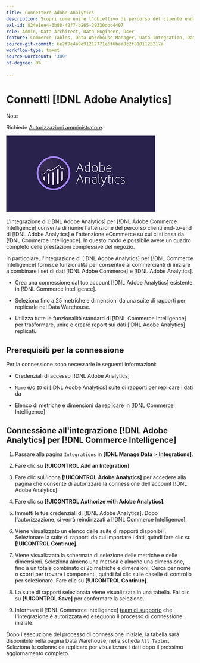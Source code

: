 ```yaml
---
title: Connettere Adobe Analytics
description: Scopri come unire l'obiettivo di percorso del cliente end-to-end di  [!DNL Adobe Analytics]  e l'obiettivo di e-commerce su cui fai affidamento [!DNL Commerce Intelligence].
exl-id: 824e1ee4-6b88-42f7-b265-29330dbc4407
role: Admin, Data Architect, Data Engineer, User
feature: Commerce Tables, Data Warehouse Manager, Data Integration, Data Import/Export
source-git-commit: 6e2f9e4a9e91212771e6f6baa8c2f8101125217a
workflow-type: tm+mt
source-wordcount: '309'
ht-degree: 0%

---
```


# Connetti [!DNL Adobe Analytics]

>[!NOTE]
>
>Richiede [Autorizzazioni amministratore](../../../administrator/user-management/user-management.md).

![](../../../assets/adobe-analytic-slogo.png)

L&#39;integrazione di [!DNL Adobe Analytics] per [!DNL Adobe Commerce Intelligence] consente di riunire l&#39;attenzione del percorso clienti end-to-end di [!DNL Adobe Analytics] e l&#39;attenzione eCommerce su cui ci si basa da [!DNL Commerce Intelligence]. In questo modo è possibile avere un quadro completo delle prestazioni complessive del negozio.

In particolare, l&#39;integrazione di [!DNL Adobe Analytics] per [!DNL Commerce Intelligence] fornisce funzionalità per consentire ai commercianti di iniziare a combinare i set di dati [!DNL Adobe Commerce] e [!DNL Adobe Analytics].

- Crea una connessione dal tuo account [!DNL Adobe Analytics] esistente in [!DNL Commerce Intelligence].

- Seleziona fino a 25 metriche e dimensioni da una suite di rapporti per replicarle nel Data Warehouse.

- Utilizza tutte le funzionalità standard di [!DNL Commerce Intelligence] per trasformare, unire e creare report sui dati [!DNL Adobe Analytics] replicati.

## Prerequisiti per la connessione

Per la connessione sono necessarie le seguenti informazioni:

- Credenziali di accesso [!DNL Adobe Analytics]

- `Name` e/o `ID` di [!DNL Adobe Analytics] suite di rapporti per replicare i dati da

- Elenco di metriche e dimensioni da replicare in [!DNL Commerce Intelligence]

## Connessione all&#39;integrazione [!DNL Adobe Analytics] per [!DNL Commerce Intelligence]

1. Passare alla pagina `Integrations` in **[!DNL Manage Data** > **Integrations]**.

1. Fare clic su **[!UICONTROL Add an Integration]**.

1. Fare clic sull&#39;icona **[!UICONTROL Adobe Analytics]** per accedere alla pagina che consente di autorizzare la connessione dell&#39;account [!DNL Adobe Analytics].

1. Fare clic su **[!UICONTROL Authorize with Adobe Analytics]**.

1. Immetti le tue credenziali di [!DNL Adobe Analytics]. Dopo l&#39;autorizzazione, si verrà reindirizzati a [!DNL Commerce Intelligence].

1. Viene visualizzato un elenco delle suite di rapporti disponibili. Selezionare la suite di rapporti da cui importare i dati, quindi fare clic su **[!UICONTROL Continue]**.

1. Viene visualizzata la schermata di selezione delle metriche e delle dimensioni. Seleziona almeno una metrica e almeno una dimensione, fino a un totale combinato di 25 metriche e dimensioni. Cerca per nome o scorri per trovare i componenti, quindi fai clic sulle caselle di controllo per selezionare. Fare clic su **[!UICONTROL Continue]**.

1. La suite di rapporti selezionata viene visualizzata in una tabella. Fai clic su **[!UICONTROL Save]** per confermare la selezione.

1. Informare il [!DNL Commerce Intelligence] [team di supporto](https://experienceleague.adobe.com/docs/commerce-knowledge-base/kb/troubleshooting/miscellaneous/mbi-service-policies.html) che l&#39;integrazione è autorizzata ed eseguono il processo di connessione iniziale.

Dopo l&#39;esecuzione del processo di connessione iniziale, la tabella sarà disponibile nella pagina Data Warehouse, nella scheda `All Tables`. Seleziona le colonne da replicare per visualizzare i dati dopo il prossimo aggiornamento completo.
